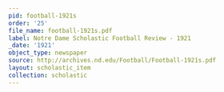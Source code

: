 ```yaml
---
pid: football-1921s
order: '25'
file_name: football-1921s.pdf
label: Notre Dame Scholastic Football Review - 1921
_date: '1921'
object_type: newspaper
source: http://archives.nd.edu/Football/Football-1921s.pdf
layout: scholastic_item
collection: scholastic
---
```

